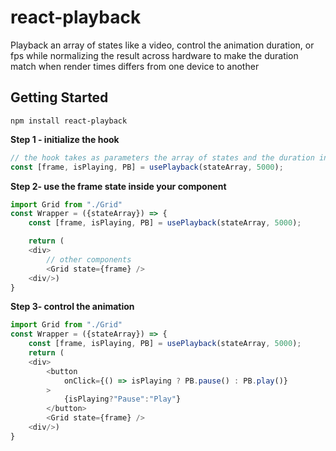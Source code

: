 # react-playback

Playback an array of states like a video, control the animation duration, or fps while normalizing the result across hardware to make the duration match when render times differs from one device to another

## Getting Started

```
npm install react-playback
```

**Step 1 - initialize the hook**

```js
// the hook takes as parameters the array of states and the duration in ms
const [frame, isPlaying, PB] = usePlayback(stateArray, 5000);
```

**Step 2- use the frame state inside your component**

```js
import Grid from "./Grid"
const Wrapper = ({stateArray}) => {
	const [frame, isPlaying, PB] = usePlayback(stateArray, 5000);

	return (
	<div>
		// other components
		<Grid state={frame} />
	<div/>)
}
```

**Step 3- control the animation**

```js
import Grid from "./Grid"
const Wrapper = ({stateArray}) => {
	const [frame, isPlaying, PB] = usePlayback(stateArray, 5000);
	return (
	<div>
		<button
			onClick={() => isPlaying ? PB.pause() : PB.play()}
		>
			{isPlaying?"Pause":"Play"}
		</button>
		<Grid state={frame} />
	<div/>)
}
```
